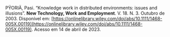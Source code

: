 PŸORIÄ, Pasi. “Knowledge work in distributed environments: issues and illusions”. **New Technology, Work and Employment**. V. 18. N. 3. Outubro de 2003. Disponível em: [https://onlinelibrary.wiley.com/doi/abs/10.1111/1468-005X.00119](https://onlinelibrary.wiley.com/doi/abs/10.1111/1468-005X.00119). Acesso em 14 de abril de 2023.